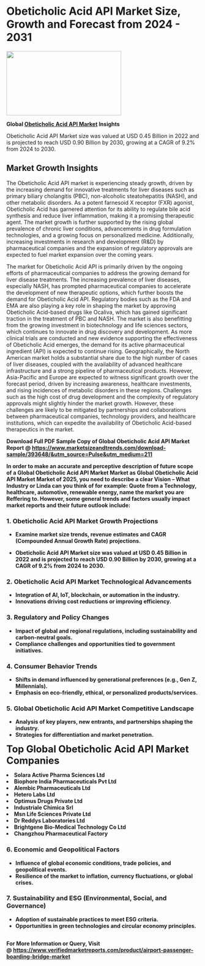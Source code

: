 <H1>Obeticholic Acid API Market Size, Growth and Forecast from 2024 - 2031</H1><img class="aligncenter size-medium wp-image-584254" src="https://thirdeyenews.in/wp-content/uploads/2024/09/Global-Market-Research-300x168.jpeg" alt="" width="300" height="168" /><p><strong>Global&nbsp;<a href="https://www.marketsizeandtrends.com/download-sample/393648/&amp;utm_source=Pulse&amp;utm_medium=211">Obeticholic Acid API Market</a> Insights</strong></p><p>Obeticholic Acid API Market size was valued at USD 0.45 Billion in 2022 and is projected to reach USD 0.90 Billion by 2030, growing at a CAGR of 9.2% from 2024 to 2030.</p><p><h2>Market Growth Insights</h2> <p>The Obeticholic Acid API market is experiencing steady growth, driven by the increasing demand for innovative treatments for liver diseases such as primary biliary cholangitis (PBC), non-alcoholic steatohepatitis (NASH), and other metabolic disorders. As a potent farnesoid X receptor (FXR) agonist, Obeticholic Acid has garnered attention for its ability to regulate bile acid synthesis and reduce liver inflammation, making it a promising therapeutic agent. The market growth is further supported by the rising global prevalence of chronic liver conditions, advancements in drug formulation technologies, and a growing focus on personalized medicine. Additionally, increasing investments in research and development (R&D) by pharmaceutical companies and the expansion of regulatory approvals are expected to fuel market expansion over the coming years.</p> <p><strong></strong></p> <p>The market for Obeticholic Acid API is primarily driven by the ongoing efforts of pharmaceutical companies to address the growing demand for liver disease treatments. The increasing prevalence of liver diseases, especially NASH, has prompted pharmaceutical companies to accelerate the development of new therapeutic options, which further boosts the demand for Obeticholic Acid API. Regulatory bodies such as the FDA and EMA are also playing a key role in shaping the market by approving Obeticholic Acid-based drugs like Ocaliva, which has gained significant traction in the treatment of PBC and NASH. The market is also benefitting from the growing investment in biotechnology and life sciences sectors, which continues to innovate in drug discovery and development. As more clinical trials are conducted and new evidence supporting the effectiveness of Obeticholic Acid emerges, the demand for its active pharmaceutical ingredient (API) is expected to continue rising. Geographically, the North American market holds a substantial share due to the high number of cases of liver diseases, coupled with the availability of advanced healthcare infrastructure and a strong pipeline of pharmaceutical products. However, Asia-Pacific and Europe are expected to witness significant growth over the forecast period, driven by increasing awareness, healthcare investments, and rising incidences of metabolic disorders in these regions. Challenges such as the high cost of drug development and the complexity of regulatory approvals might slightly hinder the market growth. However, these challenges are likely to be mitigated by partnerships and collaborations between pharmaceutical companies, technology providers, and healthcare institutions, which can expedite the availability of Obeticholic Acid-based therapeutics in the market.</p> <p><strong></p><p><span class=""><strong>Download Full PDF Sample Copy of Global Obeticholic Acid API Market Report</strong> @ <a href="https://www.marketsizeandtrends.com/download-sample/393648/&amp;utm_source=Pulse&amp;utm_medium=211" target="_blank">https://www.marketsizeandtrends.com/download-sample/393648/&amp;utm_source=Pulse&amp;utm_medium=211</a></span></p><p>In order to make an accurate and perceptive description of future scope of a Global&nbsp;Obeticholic Acid API Market Market as Global&nbsp;Obeticholic Acid API Market Market of 2025, you need to describe a clear Vision &ndash; What Industry or Linda can you think of for example: Quote from a Technology, healthcare, automotive, renewable energy, name the market you are Reffering to. However, some general trends and factors usually impact market reports and their future outlook include:</p><h3>1.&nbsp;<strong>Obeticholic Acid API Market Growth Projections</strong></h3><ul><li>Examine market size trends, revenue estimates and CAGR (Compounded Annual Growth Rate) projections.</li><li><p>Obeticholic Acid API Market size was valued at USD 0.45 Billion in 2022 and is projected to reach USD 0.90 Billion by 2030, growing at a CAGR of 9.2% from 2024 to 2030.</p></li></ul><h3>2.&nbsp;<strong>Obeticholic Acid API Market Technological Advancements</strong></h3><ul><li>Integration of AI, IoT, blockchain, or automation in the industry.</li><li>Innovations driving cost reductions or improving efficiency.</li></ul><h3>3.&nbsp;<strong>Regulatory and Policy Changes</strong></h3><ul><li>Impact of global and regional regulations, including sustainability and carbon-neutral goals.</li><li>Compliance challenges and opportunities tied to government initiatives.</li></ul><h3>4.&nbsp;<strong>Consumer Behavior Trends</strong></h3><ul><li>Shifts in demand influenced by generational preferences (e.g., Gen Z, Millennials).</li><li>Emphasis on eco-friendly, ethical, or personalized products/services.</li></ul><h3>5.&nbsp;<strong>Global Obeticholic Acid API Market Competitive Landscape</strong></h3><ul><li>Analysis of key players, new entrants, and partnerships shaping the industry.</li><li>Strategies for differentiation and market penetration.</li></ul><p data-pm-slice="1 1 []"><span style="color: inherit; font-family: inherit; font-size: 25px;">Top Global Obeticholic Acid API Market Companies</span></p><div class="" data-test-id=""><p><li>Solara Active Pharma Sciences Ltd</li><li> Biophore India Pharmaceuticals Pvt Ltd</li><li> Alembic Pharmaceuticals Ltd</li><li> Hetero Labs Ltd</li><li> Optimus Drugs Private Ltd</li><li> Industriale Chimica Srl</li><li> Msn Life Sciences Private Ltd</li><li> Dr Reddys Laboratories Ltd</li><li> Brightgene Bio-Medical Technology Co Ltd</li><li> Changzhou Pharmaceutical Factory</li></p></div><h3>6.&nbsp;<strong>Economic and Geopolitical Factors</strong></h3><ul><li>Influence of global economic conditions, trade policies, and geopolitical events.</li><li>Resilience of the market to inflation, currency fluctuations, or global crises.</li></ul><h3>7.&nbsp;<strong>Sustainability and ESG (Environmental, Social, and Governance)</strong></h3><ul><li>Adoption of sustainable practices to meet ESG criteria.</li><li>Opportunities in green technologies and circular economy principles.</li></ul><h2><strong style="font-size: 14px;">For More Information or Query, Visit @&nbsp;</strong><a style="background-color: #ffffff; font-size: 14px;" href="https://www.marketsizeandtrends.com/report/obeticholic-acid-api-market/" target="_blank">https://www.verifiedmarketreports.com/product/airport-passenger-boarding-bridge-market</a></h2>

